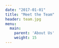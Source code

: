 ```yaml
---
date: "2017-01-01"
title: "Meet the Team"
header: team.jpg
menu:
  main:
    parent: 'About Us' 
    weight: 15
---
```

